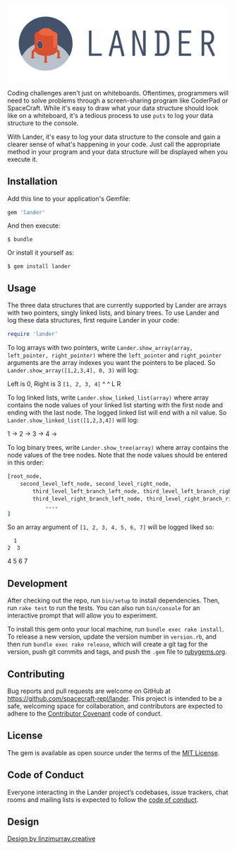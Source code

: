 ![Lander](lander_logo_type.png)

Coding challenges aren't just on whiteboards. Oftentimes, programmers will need to solve problems through a screen-sharing program like CoderPad or SpaceCraft. While it's easy to draw what your data structure should look like on a whiteboard, it's a tedious process to use `puts` to log your data structure to the console.

With Lander, it's easy to log your data structure to the console and gain a clearer sense of what's happening in your code. Just call the appropriate method in your program and your data structure will be displayed when you execute it.

## Installation

Add this line to your application's Gemfile:

```ruby
gem 'lander'
```

And then execute:

    $ bundle

Or install it yourself as:

    $ gem install lander

## Usage

The three data structures that are currently supported by Lander are arrays with two pointers, singly linked lists, and binary trees. To use Lander and log these data structures, first require Lander in your code:

```ruby
require 'lander'    
```

To log arrays with two pointers, write `Lander.show_array(array, left_pointer, right_pointer)` where the `left_pointer` and `right_pointer` arguments are the array indexes you want the pointers to be placed. So `Lander.show_array([1,2,3,4], 0, 3)` will log:

Left is 0, Right is 3
  `[1, 2, 3, 4]`
    ^        ^
    L        R

To log linked lists, write `Lander.show_linked_list(array)` where array contains the node values of your linked list starting with the first node and ending with the last node. The logged linked list will end with a nil value. So `Lander.show_linked_list([1,2,3,4])` will log:

1 -> 2 -> 3 -> 4 ->

To log binary trees, write `Lander.show_tree(array)` where array contains the node values of the tree nodes. Note that the node values should be entered in this order:

```ruby
[root_node,
    second_level_left_node, second_level_right_node,
        third_level_left_branch_left_node, third_level_left_branch_right_node,
        third_level_right_branch_left_node, third_level_right_branch_right_node,
            ....
]
```
So an array argument of `[1, 2, 3, 4, 5, 6, 7]` will be logged liked so:

      1
    2  3
   4 5 6 7
   
## Development

After checking out the repo, run `bin/setup` to install dependencies. Then, run `rake test` to run the tests. You can also run `bin/console` for an interactive prompt that will allow you to experiment.

To install this gem onto your local machine, run `bundle exec rake install`. To release a new version, update the version number in `version.rb`, and then run `bundle exec rake release`, which will create a git tag for the version, push git commits and tags, and push the `.gem` file to [rubygems.org](https://rubygems.org).

## Contributing

Bug reports and pull requests are welcome on GitHub at https://github.com/spacecraft-repl/lander. This project is intended to be a safe, welcoming space for collaboration, and contributors are expected to adhere to the [Contributor Covenant](http://contributor-covenant.org) code of conduct.

## License

The gem is available as open source under the terms of the [MIT License](https://opensource.org/licenses/MIT).

## Code of Conduct

Everyone interacting in the Lander project’s codebases, issue trackers, chat rooms and mailing lists is expected to follow the [code of conduct](https://github.com/spacecraft-repl/lander/blob/master/CODE_OF_CONDUCT.md).

## Design
[Design by linzimurray.creative](https://www.instagram.com/linzimurray.creative/)
